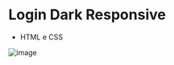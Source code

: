 # Login Dark Responsive 
- HTML e CSS

![image](https://user-images.githubusercontent.com/101723189/179084388-7819cb5e-3030-4f67-a198-4ce44f80a138.png)

